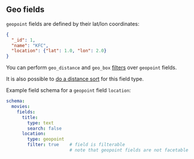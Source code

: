 ## Geo fields

`geopoint` fields are defined by their lat/lon coordinates:

```json
{
  "_id": 1,
  "name": "KFC",
  "location": {"lat": 1.0, "lon": 2.0}
}
```

You can perform `geo_distance` and `geo_box` [filters](../../search/filter.md#geolocation-filters) over `geopoint` fields.

It is also possible to [do a distance sort](../../search/sort.md#distance-sorting) for this field type.

Example field schema for a `geopoint` field `location`:

```yaml
schema:
  movies:
    fields:
      title:
        type: text   
        search: false
      location:
        type: geopoint  
        filter: true    # field is filterable
                        # note that geopoint fields are not facetable
```

